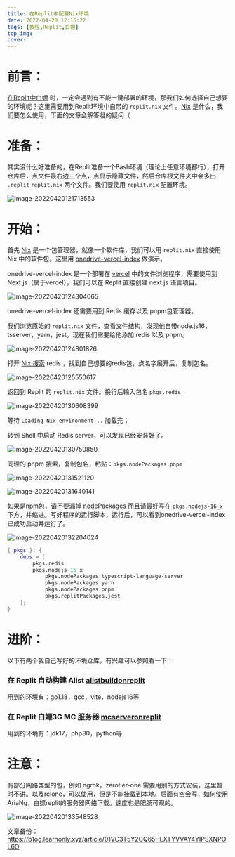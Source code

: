 ```yaml
---
title: 在Replit中配置Nix环境
date: 2022-04-20 12:15:22
tags: [教程,Replit,白嫖]
top_img: 
cover: 
---
```


# 前言：

[在Replit中白嫖](https://pighog.vercel.app/p/aa4a.html) 时，一定会遇到有不能一键部署的环境，那我们如何选择自己想要的环境呢？这里需要用到Replit环境中自带的 `replit.nix` 文件。[Nix](https://nixos.org/) 是什么，我们要怎么使用，下面的文章会解答凝的疑问（

# 准备：

其实没什么好准备的，在Replit准备一个Bash环境（理论上任意环境都行），打开仓库后，点文件最右边三个点，点显示隐藏文件，然后仓库根文件夹中会多出 `.replit` `replit.nix` 两个文件。我们要使用 `replit.nix` 配置环境。

![image-20220420121713553](https://img.pighog.repl.co/2022/04/image-20220420121713553.png)

# 开始：

首先 [Nix](https://nixos.org/) 是一个包管理器，就像一个软件库，我们可以用 `replit.nix` 直接使用 Nix 中的软件包。这里用 [onedrive-vercel-index](https://github.com/spencerwooo/onedrive-vercel-index) 做演示。

onedrive-vercel-index 是一个部署在 [vercel](https://vercel.com/) 中的文件浏览程序，需要使用到 Next.js（属于vercel），我们可以在 Replit 直接创建 next.js 语言项目。

![image-20220420124304065](https://img.pighog.repl.co/2022/04/image-20220420124304065.png)

onedrive-vercel-index 还需要用到 Redis 缓存以及 pnpm包管理器。

我们浏览原始的 `replit.nix` 文件，查看文件结构，发现他自带node.js16，tsserver，yarn，jest。现在我们需要给他添加 redis 以及 pnpm。

![image-20220420124801826](https://img.pighog.repl.co/2022/04/image-20220420124801826.png)

打开 [Nix 搜索](https://search.nixos.org/packages) redis ，找到自己想要的redis包，点名字展开后，复制包名。

![image-20220420125550617](https://img.pighog.repl.co/2022/04/image-20220420125550617.png)

返回到 Replit 的 `replit.nix` 文件。换行后输入包名 `pkgs.redis` 

![image-20220420130608399](https://img.pighog.repl.co/2022/04/image-20220420130608399.png)

等待 ` Loading Nix environment... ` 加载完；

转到 Shell 中启动 Redis server，可以发现已经安装好了。

![image-20220420130750850](https://img.pighog.repl.co/2022/04/image-20220420130750850.png)

同理的 pnpm 搜索，复制包名，粘贴：`pkgs.nodePackages.pnpm` 

![image-20220420131521120](https://img.pighog.repl.co/2022/04/image-20220420131521120.png)

![image-20220420131640141](https://img.pighog.repl.co/2022/04/image-20220420131640141.png)

如果是npm包，请不要漏掉 nodePackages 而且请最好写在 `pkgs.nodejs-16_x` 下方，并缩进。写好程序的运行脚本，运行后，可以看到onedrive-vercel-index已成功启动并运行了。

![image-20220420132204024](https://img.pighog.repl.co/2022/04/image-20220420132204024.png)

```replit.nix
{ pkgs }: {
	deps = [
		pkgs.redis
		pkgs.nodejs-16_x
			pkgs.nodePackages.typescript-language-server
			pkgs.nodePackages.yarn
			pkgs.nodePackages.pnpm
			pkgs.replitPackages.jest
	];
}
```

# 进阶：

以下有两个我自己写好的环境仓库，有兴趣可以参照看一下：

### 在 Replit 自动构建 Alist [alistbuildonreplit](https://github.com/valetzx/alist-build-on-replit)

用到的环境有：go1.18，gcc，vite，nodejs16等

### 在 Replit 白嫖3G MC 服务器 [mcserveronreplit ](https://github.com/valetzx/mcserveronreplit)

用到的环境有：jdk17，php80，python等

# 注意：

有部分网路类型的包，例如 ngrok，zerotier-one 需要用别的方式安装，这里暂时不讲。以及rclone，可以使用，但是不能挂载到本地。后面有空会写，如何使用AriaNg，白嫖replit的服务器网络下载。速度也是肥肠可观的。

![image-20220420133548528](https://img.pighog.repl.co/2022/04/image-20220420133548528.png)



文章备份：https://b1og.learnonly.xyz/article/01VC3T5Y2CQ65HLXTYVVAY4YIPSXNPOL6O
